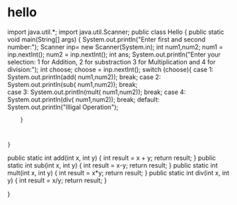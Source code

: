 # hello
import java.util.*;
import java.util.Scanner;
public class Hello {
    public static void main(String[] args)
    {
        System.out.println("Enter first and second number:");
        Scanner inp= new Scanner(System.in);
        int num1,num2;
        num1 = inp.nextInt();
        num2 = inp.nextInt();
        int ans;
        System.out.println("Enter your selection: 1 for Addition, 2 for substraction 3 for Multiplication and 4 for division:");
        int choose;
        choose = inp.nextInt();
        switch (choose){
        case 1:
            System.out.println(add( num1,num2));
            break;
        case 2:
            System.out.println(sub( num1,num2));
            break;      
        case 3:
            System.out.println(mult( num1,num2));
            break;
        case 4:
            System.out.println(div( num1,num2));
            break;
            default:
                System.out.println("Illigal Operation");


        }



    }
public static int add(int x, int y)
    {
        int result = x + y;
        return result;
    }
    public static int sub(int x, int y)
    {
        int result = x-y;
        return result;
    }
    public static int mult(int x, int y)
    {
        int result = x*y;
        return result;
    }
    public static int div(int x, int y)
    {
        int result = x/y;
        return result;
    }

}
